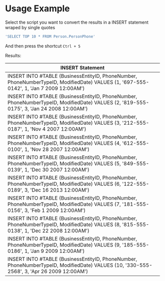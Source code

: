 # Usage Example

Select the script you want to convert the results in a INSERT statement wraped by single quotes

``` SQL
'SELECT TOP 10 * FROM Person.PersonPhone'
```

And then press the shortcut `Ctrl + 5`

Results:

| INSERT Statement |
| ---------------- |
| INSERT INTO #TABLE (BusinessEntityID, PhoneNumber, PhoneNumberTypeID, ModifiedDate) VALUES (1, '697-555-0142', 1, 'Jan  7 2009 12:00AM') |
| INSERT INTO #TABLE (BusinessEntityID, PhoneNumber, PhoneNumberTypeID, ModifiedDate) VALUES (2, '819-555-0175', 3, 'Jan 24 2008 12:00AM') |
| INSERT INTO #TABLE (BusinessEntityID, PhoneNumber, PhoneNumberTypeID, ModifiedDate) VALUES (3, '212-555-0187', 1, 'Nov  4 2007 12:00AM') |
| INSERT INTO #TABLE (BusinessEntityID, PhoneNumber, PhoneNumberTypeID, ModifiedDate) VALUES (4, '612-555-0100', 1, 'Nov 28 2007 12:00AM') |
| INSERT INTO #TABLE (BusinessEntityID, PhoneNumber, PhoneNumberTypeID, ModifiedDate) VALUES (5, '849-555-0139', 1, 'Dec 30 2007 12:00AM') |
| INSERT INTO #TABLE (BusinessEntityID, PhoneNumber, PhoneNumberTypeID, ModifiedDate) VALUES (6, '122-555-0189', 3, 'Dec 16 2013 12:00AM') |
| INSERT INTO #TABLE (BusinessEntityID, PhoneNumber, PhoneNumberTypeID, ModifiedDate) VALUES (7, '181-555-0156', 3, 'Feb  1 2009 12:00AM') |
| INSERT INTO #TABLE (BusinessEntityID, PhoneNumber, PhoneNumberTypeID, ModifiedDate) VALUES (8, '815-555-0138', 1, 'Dec 22 2008 12:00AM') |
| INSERT INTO #TABLE (BusinessEntityID, PhoneNumber, PhoneNumberTypeID, ModifiedDate) VALUES (9, '185-555-0186', 1, 'Jan  9 2009 12:00AM') |
| INSERT INTO #TABLE (BusinessEntityID, PhoneNumber, PhoneNumberTypeID, ModifiedDate) VALUES (10, '330-555-2568', 3, 'Apr 26 2009 12:00AM') |
